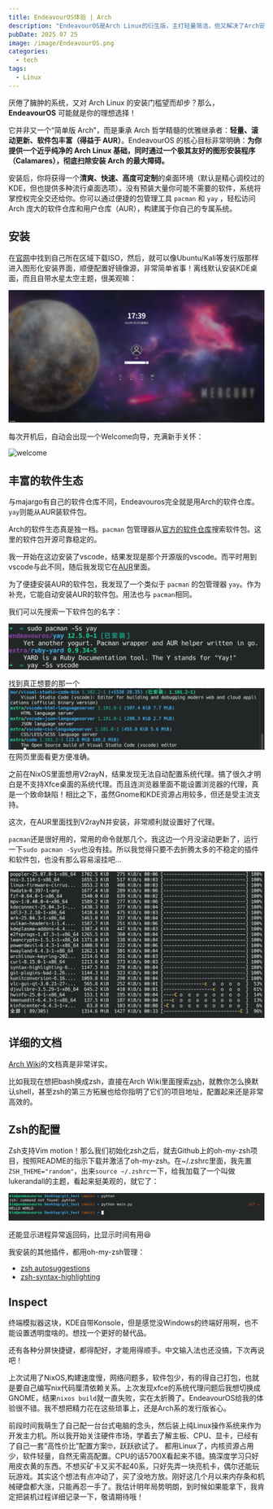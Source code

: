 ```yaml
---
title: EndeavourOS体验 | Arch
description: "EndeavourOS是Arch Linux的衍生版，主打轻量简洁，但又解决了Arch安装复杂的问题。用户选择它通常是因为想要Arch的滚动更新和软件库，又不想折腾安装过程。"
pubDate: 2025 07 25 
image: /image/EndeavourOS.png
categories: 
  - tech
tags:
  - Linux
---
```


厌倦了臃肿的系统，又对 Arch Linux 的安装门槛望而却步？那么，**EndeavourOS** 可能就是你的理想选择！

它并非又一个“简单版 Arch”，而是秉承 Arch 哲学精髓的优雅继承者：**轻量、滚动更新、软件包丰富（得益于 AUR）**。EndeavourOS 的核心目标非常明确：**为你提供一个近乎纯净的 Arch Linux 基础，同时通过一个极其友好的图形安装程序（Calamares），彻底扫除安装 Arch 的最大障碍。**

安装后，你将获得一个**清爽、快速、高度可定制**的桌面环境（默认是精心调校过的 KDE，但也提供多种流行桌面选项）。没有预装大量你可能不需要的软件，系统将掌控权完全交还给你。你可以通过便捷的包管理工具 `pacman` 和 `yay` ，轻松访问 Arch 庞大的软件仓库和用户仓库（AUR），构建属于你自己的专属系统。

## 安装
在[官网](https://endeavouros.com/)中找到自己所在区域下载ISO，然后，就可以像Ubuntu/Kali等发行版那样进入图形化安装界面，顺便配置好镜像源，非常简单省事！离线默认安装KDE桌面，而且自带水星太空主题，很美观嘛：

![login-plasma](attachments/EndeavourOS-login-plasma.png)

每次开机后，自动会出现一个Welcome向导，充满新手关怀：

![welcome](attachments/EndeavourOS-welcome.png)

## 丰富的软件生态
与majargo有自己的软件仓库不同，Endeavouros完全就是用Arch的软件仓库。`yay`则能从AUR装软件包。

Arch的软件生态真是独一档。`pacman` 包管理器从[官方的软件仓库](https://archlinux.org/packages/)搜索软件包。这里的软件包开源可靠稳定的。

我一开始在这边安装了vscode，结果发现是那个开源版的vscode。而平时用到vscode与此不同，随后我发现它在[AUR](https://aur.archlinux.org/)里面。

为了便捷安装AUR的软件包，我发现了一个类似于 `pacman` 的包管理器 `yay`。作为补充，它能自动安装AUR的软件包。用法也与 `pacman`相同。

我们可以先搜索一下软件包的名字：

![packages](attachments/EndeavourOS-packages.png)

找到真正想要的那一个
![AUR](attachments/EndeavourOS-AUR.png)
在网页里面看更方便准确。

之前在NixOS里面想用V2rayN，结果发现无法自动配置系统代理。搞了很久才明白是不支持Xfce桌面的系统代理。而且连浏览器里面不能设置浏览器的代理，真是一个致命缺陷！相比之下，虽然Gnome和KDE资源占用较多，但还是受主流支持。

这次，在AUR里面找到V2rayN并安装，非常顺利就设置好了代理。

`pacman`还是很好用的，常用的命令就那几个。我这边一个月没滚动更新了，运行一下`sudo pacman -Syu`也没有挂。所以我觉得只要不去折腾太多的不稳定的插件和软件包，也没有那么容易滚挂吧...

![EndeavourOS-pacman-Syu](attachments/EndeavourOS-pacman-Syu.png)

## 详细的文档
[Arch Wiki](https://wiki.archlinuxcn.org/wiki/%E9%A6%96%E9%A1%B5)的文档真是非常详实。

比如我现在想把bash换成zsh，直接在Arch Wiki里面搜索[zsh](https://wiki.archlinuxcn.org/wiki/Zsh)，就教你怎么换默认shell，甚至zsh的第三方拓展也给你指明了它们的项目地址，配置起来还是非常高效的。

## Zsh的配置
Zsh支持Vim motion！那么我们初始化zsh之后，就去Github上的oh-my-zsh项目，按照README的指示下载并激活了oh-my-zsh。在~/.zshrc里面，我先置 `ZSH_THEME="random"`，出来`source ~/.zshrc`一下，给我加载了一个叫做lukerandall的主题，看起来挺美观的，就它了：

![EndeavourOS-lukerandall-theme](attachments/EndeavourOS-lukerandall-theme.png)

还能显示进程异常返回码，比显示时间有用😆

我安装的其他插件，都用oh-my-zsh管理：

- [zsh autosuggestions](https://github.com/zsh-users/zsh-autosuggestions/blob/master/INSTALL.md)
- [zsh-syntax-highlighting](https://github.com/zsh-users/zsh-syntax-highlighting/blob/master/INSTALL.md)


## Inspect
终端模拟器这块，KDE自带Konsole，但是感觉没Windows的终端好用啊，也不能设置透明度啥的。想找一个更好的替代品。

还有各种分屏快捷键，都得配好，才能用得顺手。中文输入法也还没搞，下次再说吧！

上次试用了NixOS,构建速度慢，网络问题多，软件包少，有的得自己打包，也就是要自己编写nix代码厘清依赖关系。上次发现xfce的系统代理问题后我想切换成GNOME，结果`nixos build`就一直失败，实在太折腾了。EndeavourOS给我的体验很不错。我不想把精力花在这些琐事上，还是Arch系的发行版省心。

前段时间我萌生了自己配一台台式电脑的念头，然后装上纯Linux操作系统来作为开发主力机。所以我开始关注硬件市场，学着去了解主板、CPU、显卡，已经有了自己一套“高性价比”配置方案🤓，跃跃欲试了。
都用Linux了，内核资源占用少，软件轻量，自然无需高配置。CPU的话5700X看起来不错。搞深度学习只好用皮衣黄的东西。不想买矿卡又买不起40系，只好先弄一块亮机卡，偶尔还能玩玩游戏。其实这个想法有点冲动了，买了没地方放。刚好这几个月以来内存条和机械硬盘都大涨，只能再忍一手了。我估计明年局势明朗，到时候如果能拿下，我肯定把装机过程详细记录一下，敬请期待哦！
